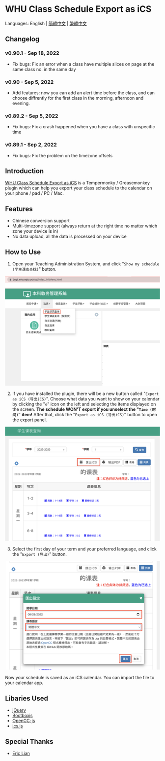 # WHU Class Schedule Export as iCS

Languages: English | [簡體中文](README-SC.md) | [繁體中文](README-TC.md)

## Changelog
### v0.90.1 - Sep 18, 2022
- Fix bugs: Fix an error when a class have multiple slices on page at the same class no. in the same day

### v0.90 - Sep 5, 2022
- Add features: now you can add an alert time before the class, and can choose diffrently for the first class in the morning, afternoon and evening.

### v0.89.2 - Sep 5, 2022
- Fix bugs: Fix a crash happened when you have a class with unspecific time

### v0.89.1 - Sep 2, 2022
- Fix bugs: Fix the problem on the timezone offsets


## Introduction

[WHU Class Schedule Export  as iCS](#) is a Tempermonky / Greasemonkey plugin which can help you export your class schedule to the calendar on your phone / pad / PC / Mac.

## Features

- Chinese conversion support
- Multi-timezone support (always return at the right time no matter which zone your device is in)
- No data upload, all the data is processed on your device

## How to Use

1. Open your Teaching Administration System, and click "```Show my schedule (学生课表查找)```" button.

![](res/main_menu.png)

2. If you have installed the plugin, there will be a new button called "```Export as iCS (导出iCS)```". Choose what data you want to show on your calendar by clicking the "```⚙```" icon on the left and selecting the items displayed on the screen. **The schedule WON'T export if you unselect the "```Time (时间)```" item!** After that, click the "```Export as iCS (导出iCS)```" button to open the export panel.

![](res/step1.png)

3. Select the first day of your term and your preferred language, and click the "```Export (导出)```" button.

![](res/step2.png)

Now your schedule is saved as an iCS calendar. You can import the file to your calendar app.

## Libaries Used

- [jQuery](https://jquery.com/)
- [Bootboxjs](http://bootboxjs.com/)
- [OpenCC-js](https://github.com/nk2028/opencc-js)
- [ics.js](https://github.com/nwcell/ics.js)
  
## Special Thanks

- [Eric Lian](https://github.com/ExerciseBook)